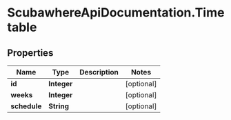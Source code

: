 # ScubawhereApiDocumentation.Timetable

## Properties
Name | Type | Description | Notes
------------ | ------------- | ------------- | -------------
**id** | **Integer** |  | [optional] 
**weeks** | **Integer** |  | [optional] 
**schedule** | **String** |  | [optional] 


